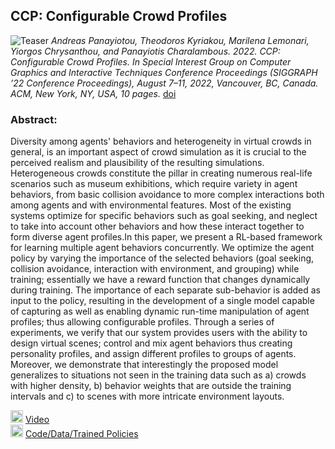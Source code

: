 ## CCP: Configurable Crowd Profiles
![Teaser](https://user-images.githubusercontent.com/94784611/170231686-6433104d-4ce2-43d5-9bb7-5461ad25f6a8.jpg)
_Andreas Panayiotou, Theodoros Kyriakou, Marilena Lemonari, Yiorgos Chrysanthou, and Panayiotis Charalambous. 2022. CCP: Configurable Crowd Profiles. In Special Interest Group on Computer Graphics and Interactive Techniques Conference Proceedings (SIGGRAPH ’22 Conference  Proceedings), August 7–11, 2022, Vancouver, BC, Canada. ACM, New York, NY, USA, 10 pages._ [doi](https://doi.org/10.1145/3528233.3530712)

### Abstract:
Diversity among agents' behaviors and heterogeneity in virtual crowds in general, is an important aspect of crowd simulation as it is crucial to the perceived realism and plausibility of the resulting simulations.  Heterogeneous crowds constitute the pillar in creating numerous real-life scenarios such as museum exhibitions, which require variety in agent behaviors, from basic collision avoidance to more complex interactions both among agents and with environmental features. Most of the existing systems optimize for specific behaviors such as goal seeking, and neglect to take into account other behaviors and how these interact together to form diverse agent profiles.In this paper, we present a RL-based framework for learning multiple agent behaviors concurrently. We optimize the agent policy by varying the importance of the selected behaviors (goal seeking, collision avoidance, interaction with environment, and grouping) while training; essentially we have a reward function that changes dynamically during training. The importance of each separate sub-behavior is added as input to the policy, resulting in the development of a single model capable of capturing as well as enabling dynamic run-time manipulation of agent profiles; thus allowing configurable profiles. Through a series of experiments, we verify that our system provides users with the ability to design virtual scenes; control and mix agent behaviors thus creating personality profiles, and assign different profiles to groups of agents. Moreover, we demonstrate that interestingly the proposed model generalizes to situations not seen in the training data such as a) crowds with higher density, b) behavior weights that are outside the training intervals and c) to scenes with more intricate environment layouts.

<img src="https://user-images.githubusercontent.com/94784611/170232148-224a3d29-5b06-4116-a323-8d5aecf2326f.png" width="20" height="20" /> [Video](https://www.youtube.com/watch?v=k5SAOnisBas)  
<img src="https://user-images.githubusercontent.com/94784611/170233045-f2d31fd8-15d7-402c-a522-121523110928.png" width="20" height="20" /> [Code/Data/Trained Policies](https://github.com/veupnea/CCP)

